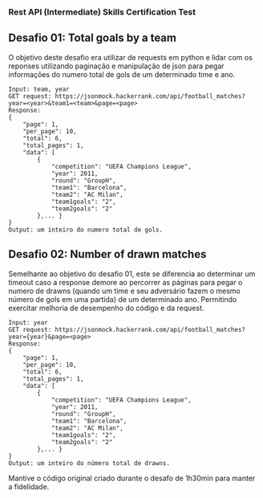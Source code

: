 ### Rest API (Intermediate) Skills Certification Test
## Desafio 01: Total goals by a team
O objetivo deste desafio era utilizar de requests em python e lidar com os reponses utilizando paginação e manipulação de json para pegar informações do numero total de gols de um determinado time e ano.

```
Input: team, year
GET request: https://jsonmock.hackerrank.com/api/football_matches?year=<year>&team1=<team>&page=<page>
Response:
{
    "page": 1,
    "per_page": 10,
    "total": 6,
    "total_pages": 1,
    "data": [
        {
            "competition": "UEFA Champions League",
            "year": 2011,
            "round": "GroupH",
            "team1": "Barcelona",
            "team2": "AC Milan",
            "team1goals": "2",
            "team2goals": "2"
        },... }
}
Output: um inteiro do numero total de gols.
```

## Desafio 02: Number of drawn matches

Semelhante ao objetivo do desafio 01, este se diferencia ao determinar um timeout caso a response demore ao percorrer as páginas para pegar o numero de drawns (quando um time e seu adversário fazem o mesmo número de gols em uma partida) de um determinado ano. Permitindo exercitar melhoria de desempenho do código e da request.

```
Input: year
GET request: https://jsonmock.hackerrank.com/api/football_matches?year={year}&page=<page>
Response:
{
    "page": 1,
    "per_page": 10,
    "total": 6,
    "total_pages": 1,
    "data": [
        {
            "competition": "UEFA Champions League",
            "year": 2011,
            "round": "GroupH",
            "team1": "Barcelona",
            "team2": "AC Milan",
            "team1goals": "2",
            "team2goals": "2"
        },... }
}
Output: um inteiro do número total de drawns.
```
Mantive o código original criado durante o desafo de 1h30min para manter a fidelidade.

